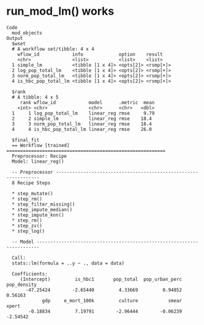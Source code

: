 # run_mod_lm() works

    Code
      mod_objects
    Output
      $wset
      # A workflow set/tibble: 4 x 4
        wflow_id            info             option    result   
        <chr>               <list>           <list>    <list>   
      1 simple_lm           <tibble [1 x 4]> <opts[2]> <rsmp[+]>
      2 log_pop_total_lm    <tibble [1 x 4]> <opts[2]> <rsmp[+]>
      3 norm_pop_total_lm   <tibble [1 x 4]> <opts[2]> <rsmp[+]>
      4 is_hbc_pop_total_lm <tibble [1 x 4]> <opts[2]> <rsmp[+]>
      
      $rank
      # A tibble: 4 x 5
         rank wflow_id            model      .metric  mean
        <int> <chr>               <chr>      <chr>   <dbl>
      1     1 log_pop_total_lm    linear_reg rmse     9.79
      2     2 simple_lm           linear_reg rmse    18.4 
      3     3 norm_pop_total_lm   linear_reg rmse    18.4 
      4     4 is_hbc_pop_total_lm linear_reg rmse    26.0 
      
      $final_fit
      == Workflow [trained] ==========================================================
      Preprocessor: Recipe
      Model: linear_reg()
      
      -- Preprocessor ----------------------------------------------------------------
      8 Recipe Steps
      
      * step_mutate()
      * step_rm()
      * step_filter_missing()
      * step_impute_median()
      * step_impute_knn()
      * step_rm()
      * step_zv()
      * step_log()
      
      -- Model -----------------------------------------------------------------------
      
      Call:
      stats::lm(formula = ..y ~ ., data = data)
      
      Coefficients:
         (Intercept)         is_hbc1       pop_total  pop_urban_perc     pop_density  
           -47.25424        -2.65440         4.33669         0.94852         0.56163  
                 gdp     e_mort_100k         culture           smear           xpert  
            -0.18834         7.19791        -2.96444        -0.06239        -2.54542  
      
      

